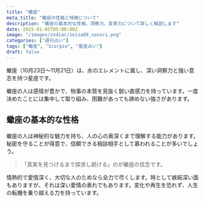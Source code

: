 ```yaml
---
title: "蠍座"
meta_title: "蠍座の性格と特徴について"
description: "蠍座の基本的な性格、洞察力、変革力について詳しく解説します"
date: 2025-01-05T05:00:00Z
image: "/images/zodiac/seiza08_sasori.png"
categories: ["週刊占い"]
tags: ["蠍座", "Scorpio", "星座占い"]
draft: false
---
```


蠍座（10月23日〜11月21日）は、水のエレメントに属し、深い洞察力と強い意志を持つ星座です。

蠍座の人は感情が豊かで、物事の本質を見抜く鋭い直感力を持っています。一度決めたことには集中して取り組み、困難があっても諦めない強さがあります。

## 蠍座の基本的な性格

蠍座の人は神秘的な魅力を持ち、人の心の奥深くまで理解する能力があります。秘密を守ることが得意で、信頼できる相談相手として慕われることが多いでしょう。

> 「真実を見つけるまで探求し続ける」のが蠍座の信念です。

情熱的で愛情深く、大切な人のためなら全力で尽くします。時として嫉妬深い面もありますが、それは深い愛情の表れでもあります。変化や再生を恐れず、人生の転機を乗り越える力を持っています。 